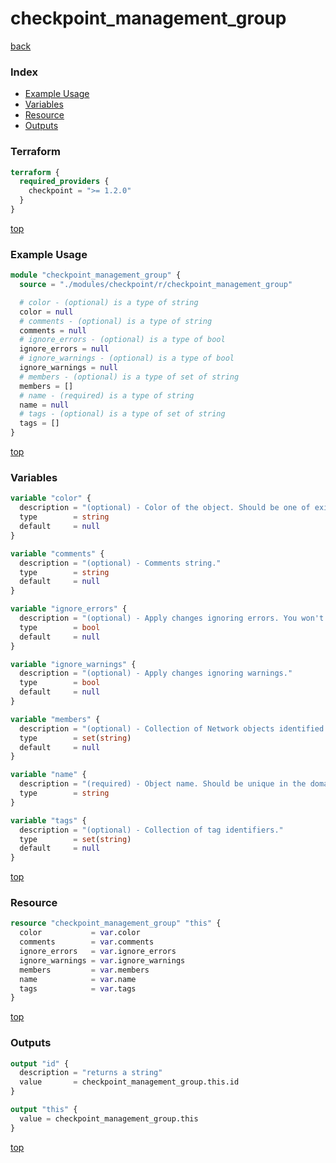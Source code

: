 # checkpoint_management_group

[back](../checkpoint.md)

### Index

- [Example Usage](#example-usage)
- [Variables](#variables)
- [Resource](#resource)
- [Outputs](#outputs)

### Terraform

```terraform
terraform {
  required_providers {
    checkpoint = ">= 1.2.0"
  }
}
```

[top](#index)

### Example Usage

```terraform
module "checkpoint_management_group" {
  source = "./modules/checkpoint/r/checkpoint_management_group"

  # color - (optional) is a type of string
  color = null
  # comments - (optional) is a type of string
  comments = null
  # ignore_errors - (optional) is a type of bool
  ignore_errors = null
  # ignore_warnings - (optional) is a type of bool
  ignore_warnings = null
  # members - (optional) is a type of set of string
  members = []
  # name - (required) is a type of string
  name = null
  # tags - (optional) is a type of set of string
  tags = []
}
```

[top](#index)

### Variables

```terraform
variable "color" {
  description = "(optional) - Color of the object. Should be one of existing colors."
  type        = string
  default     = null
}

variable "comments" {
  description = "(optional) - Comments string."
  type        = string
  default     = null
}

variable "ignore_errors" {
  description = "(optional) - Apply changes ignoring errors. You won't be able to publish such a changes. If ignore-warnings flag was omitted - warnings will also be ignored."
  type        = bool
  default     = null
}

variable "ignore_warnings" {
  description = "(optional) - Apply changes ignoring warnings."
  type        = bool
  default     = null
}

variable "members" {
  description = "(optional) - Collection of Network objects identified by the name or UID."
  type        = set(string)
  default     = null
}

variable "name" {
  description = "(required) - Object name. Should be unique in the domain."
  type        = string
}

variable "tags" {
  description = "(optional) - Collection of tag identifiers."
  type        = set(string)
  default     = null
}
```

[top](#index)

### Resource

```terraform
resource "checkpoint_management_group" "this" {
  color           = var.color
  comments        = var.comments
  ignore_errors   = var.ignore_errors
  ignore_warnings = var.ignore_warnings
  members         = var.members
  name            = var.name
  tags            = var.tags
}
```

[top](#index)

### Outputs

```terraform
output "id" {
  description = "returns a string"
  value       = checkpoint_management_group.this.id
}

output "this" {
  value = checkpoint_management_group.this
}
```

[top](#index)
